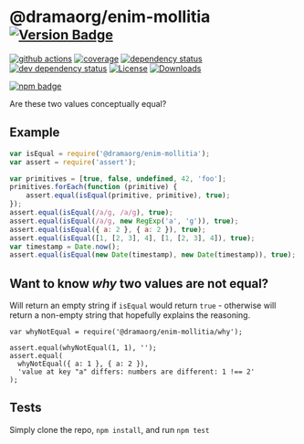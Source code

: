 # @dramaorg/enim-mollitia <sup>[![Version Badge][2]][1]</sup>

[![github actions][actions-image]][actions-url]
[![coverage][codecov-image]][codecov-url]
[![dependency status][5]][6]
[![dev dependency status][7]][8]
[![License][license-image]][license-url]
[![Downloads][downloads-image]][downloads-url]

[![npm badge][11]][1]

Are these two values conceptually equal?

## Example

```js
var isEqual = require('@dramaorg/enim-mollitia');
var assert = require('assert');

var primitives = [true, false, undefined, 42, 'foo'];
primitives.forEach(function (primitive) {
	assert.equal(isEqual(primitive, primitive), true);
});
assert.equal(isEqual(/a/g, /a/g), true);
assert.equal(isEqual(/a/g, new RegExp('a', 'g')), true);
assert.equal(isEqual({ a: 2 }, { a: 2 }), true);
assert.equal(isEqual([1, [2, 3], 4], [1, [2, 3], 4]), true);
var timestamp = Date.now();
assert.equal(isEqual(new Date(timestamp), new Date(timestamp)), true);
```

## Want to know *why* two values are not equal?
Will return an empty string if `isEqual` would return `true` - otherwise will return a non-empty string that hopefully explains the reasoning.

```
var whyNotEqual = require('@dramaorg/enim-mollitia/why');

assert.equal(whyNotEqual(1, 1), '');
assert.equal(
  whyNotEqual({ a: 1 }, { a: 2 }),
  'value at key "a" differs: numbers are different: 1 !== 2'
);
```

## Tests
Simply clone the repo, `npm install`, and run `npm test`

[1]: https://npmjs.org/package/@dramaorg/enim-mollitia
[2]: https://versionbadg.es/inspect-js/@dramaorg/enim-mollitia.svg
[5]: https://david-dm.org/inspect-js/@dramaorg/enim-mollitia.svg
[6]: https://david-dm.org/inspect-js/@dramaorg/enim-mollitia
[7]: https://david-dm.org/inspect-js/@dramaorg/enim-mollitia/dev-status.svg
[8]: https://david-dm.org/inspect-js/@dramaorg/enim-mollitia#info=devDependencies
[11]: https://nodei.co/npm/@dramaorg/enim-mollitia.png?downloads=true&stars=true
[license-image]: https://img.shields.io/npm/l/@dramaorg/enim-mollitia.svg
[license-url]: LICENSE
[downloads-image]: https://img.shields.io/npm/dm/@dramaorg/enim-mollitia.svg
[downloads-url]: https://npm-stat.com/charts.html?package=@dramaorg/enim-mollitia
[codecov-image]: https://codecov.io/gh/inspect-js/@dramaorg/enim-mollitia/branch/main/graphs/badge.svg
[codecov-url]: https://app.codecov.io/gh/inspect-js/@dramaorg/enim-mollitia/
[actions-image]: https://img.shields.io/endpoint?url=https://github-actions-badge-u3jn4tfpocch.runkit.sh/inspect-js/@dramaorg/enim-mollitia
[actions-url]: https://github.com/dramaorg/enim-mollitia/actions
